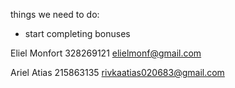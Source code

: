 things we need to do:
  - start completing bonuses

Eliel Monfort
328269121
elielmonf@gmail.com
  
Ariel Atias
215863135
rivkaatias020683@gmail.com
